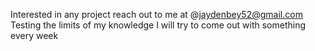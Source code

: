 Interested in any project reach out to me at @jaydenbey52@gmail.com
Testing the limits of my knowledge 
I will try to come out with something every week
